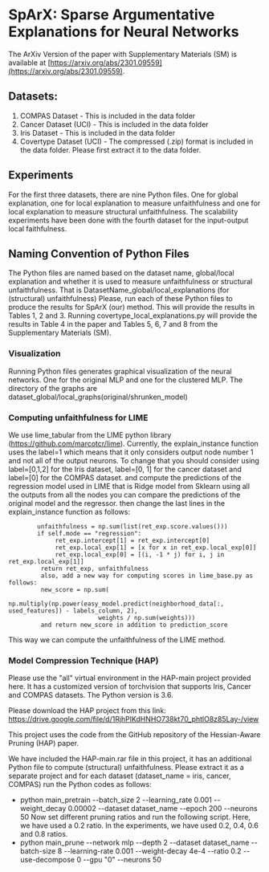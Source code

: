 # SpArX: Sparse Argumentative Explanations for Neural Networks

The ArXiv Version of the paper with Supplementary Materials (SM) is available at [https://arxiv.org/abs/2301.09559](https://arxiv.org/abs/2301.09559).
## Datasets:
1. COMPAS Dataset - This is included in the data folder
2. Cancer Dataset (UCI) - This is included in the data folder
3. Iris Dataset - This is included in the data folder
4. Covertype Dataset (UCI) - The compressed (.zip) format is included in the data folder. Please first extract it to the data folder. 

## Experiments
For the first three datasets, there are nine Python files. One for global explanation, one for local explanation to measure unfaithfulness and one for local explanation to measure structural unfaithfulness. The scalability experiments have been done with the fourth dataset for the input-output local faithfulness. 

## Naming Convention of Python Files
The Python files are named based on the dataset name, global/local explanation and whether it is used to measure unfaithfulness or structural unfaithfulness.
That is DatasetName_global/local_explanations (for (structural) unfaithfulness)
Please, run each of these Python files to produce the results for SpArX (our) method. This will provide the results in Tables 1, 2 and 3. 
Running covertype_local_explanations.py will provide the results in Table 4 in the paper and Tables 5, 6, 7 and 8 from the Supplementary Materials (SM). 

### Visualization
Running Python files generates graphical visualization of the neural networks. One for the original MLP and one for the clustered MLP. 
The directory of the graphs are dataset_global/local_graphs(original/shrunken_model)

 
### Computing unfaithfulness for LIME 
We use lime_tabular from the LIME python library (https://github.com/marcotcr/lime). 
Currently, the explain_instance function uses the label=1 which means that it only considers output node number 1 and not all of the output neurons.
  To change that you should consider using label=[0,1,2] for the Iris dataset, label=[0, 1] for the cancer dataset and label=[0] for the COMPAS dataset. and compute the predictions of the regression model used
            in LIME that is Ridge model from Sklearn using all the outputs from all the nodes you can compare the predictions of the original model and the
            regressor.
            then change the last lines in the explain_instance function as follows:
            
            unfaithfulness = np.sum(list(ret_exp.score.values()))
            if self.mode == "regression":
                 ret_exp.intercept[1] = ret_exp.intercept[0]
                 ret_exp.local_exp[1] = [x for x in ret_exp.local_exp[0]]
                 ret_exp.local_exp[0] = [(i, -1 * j) for i, j in ret_exp.local_exp[1]]
             return ret_exp, unfaithfulness
             also, add a new way for computing scores in lime_base.py as follows:
             new_score = np.sum(
                 np.multiply(np.power(easy_model.predict(neighborhood_data[:, used_features]) - labels_column, 2),
                             weights / np.sum(weights)))
             and return new_score in addition to prediction_score


This way we can compute the unfaithfulness of the LIME method.

### Model Compression Technique (HAP)
Please use the "all" virtual environment in the HAP-main project provided here. 
It has a customized version of torchvision 
that supports Iris, Cancer and COMPAS datasets. The Python version is 3.6. 

Please download the HAP project from this link: https://drive.google.com/file/d/1RjhPlKdHNHO738kt70_phtlO8z85Lay-/view

This project uses the code from the GitHub repository of the Hessian-Aware Pruning (HAP) paper.

We have included the HAP-main.rar file in this project, it has an additional Python file to compute (structural) unfaithfulness. 
Please extract it as a separate project and for each dataset (dataset_name = iris, cancer, COMPAS) run the Python codes as follows:

* python main_pretrain --batch_size 2 --learning_rate 0.001 --weight_decay 0.00002 --dataset dataset_name --epoch 200 --neurons 50
Now set different pruning ratios and run the following script. Here, we have used a 0.2 ratio. In the experiments, we have used 0.2, 0.4, 0.6 and 0.8 ratios. 
* python main_prune --network mlp --depth 2 --dataset dataset_name --batch-size 8 --learning-rate 0.001 --weight-decay 4e-4 --ratio 0.2 --use-decompose 0 --gpu "0" --neurons 50

